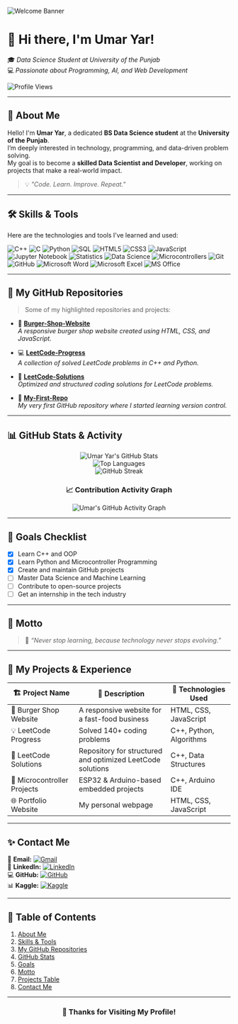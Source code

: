<!-- 🖼️ Animated Banner -->
![Welcome Banner](https://i.imgur.com/A5R9V7H.gif)

# 👋 Hi there, I'm **Umar Yar**!  
🎓 *Data Science Student at University of the Punjab*  
💻 *Passionate about Programming, AI, and Web Development*  

![Profile Views](https://komarev.com/ghpvc/?username=Umar123-git&color=blueviolet&style=for-the-badge)

---

## 🧭 About Me

Hello! I'm **Umar Yar**, a dedicated **BS Data Science student** at the **University of the Punjab**.  
I’m deeply interested in technology, programming, and data-driven problem solving.  
My goal is to become a **skilled Data Scientist and Developer**, working on projects that make a real-world impact.  

> 💡 *"Code. Learn. Improve. Repeat."*

---

## 🛠️ Skills & Tools

Here are the technologies and tools I’ve learned and used:

![C++](https://img.shields.io/badge/C++-00599C?style=for-the-badge&logo=c%2B%2B&logoColor=white)
![C](https://img.shields.io/badge/C-555555?style=for-the-badge&logo=c&logoColor=white)
![Python](https://img.shields.io/badge/Python-3776AB?style=for-the-badge&logo=python&logoColor=white)
![SQL](https://img.shields.io/badge/SQL-336791?style=for-the-badge&logo=postgresql&logoColor=white)
![HTML5](https://img.shields.io/badge/HTML5-E34F26?style=for-the-badge&logo=html5&logoColor=white)
![CSS3](https://img.shields.io/badge/CSS3-1572B6?style=for-the-badge&logo=css3&logoColor=white)
![JavaScript](https://img.shields.io/badge/JavaScript-F7E018?style=for-the-badge&logo=javascript&logoColor=black)
![Jupyter Notebook](https://img.shields.io/badge/Jupyter_Notebook-F37626?style=for-the-badge&logo=jupyter&logoColor=white)
![Statistics](https://img.shields.io/badge/Statistics-8A2BE2?style=for-the-badge)
![Data Science](https://img.shields.io/badge/Data_Science-FFA500?style=for-the-badge)
![Microcontrollers](https://img.shields.io/badge/ESP32/Arduino-00979D?style=for-the-badge&logo=arduino&logoColor=white)
![Git](https://img.shields.io/badge/Git-F05032?style=for-the-badge&logo=git&logoColor=white)
![GitHub](https://img.shields.io/badge/GitHub-181717?style=for-the-badge&logo=github&logoColor=white)
![Microsoft Word](https://img.shields.io/badge/Word-2B579A?style=for-the-badge&logo=microsoft-word&logoColor=white)
![Microsoft Excel](https://img.shields.io/badge/Excel-217346?style=for-the-badge&logo=microsoft-excel&logoColor=white)
![MS Office](https://img.shields.io/badge/MS_Office-DC3E15?style=for-the-badge&logo=microsoft&logoColor=white)

---

## 📂 My GitHub Repositories

> Some of my highlighted repositories and projects:

- 🍔 [**Burger-Shop-Website**](https://github.com/Umar123-git/Burger-Shop-Website)  
  *A responsive burger shop website created using HTML, CSS, and JavaScript.*

- 💻 [**LeetCode-Progress**](https://github.com/Umar123-git/LeetCode-Progress)  
  *A collection of solved LeetCode problems in C++ and Python.*

- 🧩 [**LeetCode-Solutions**](https://github.com/Umar123-git/LeetCode-Solutions)  
  *Optimized and structured coding solutions for LeetCode problems.*

- 🚀 [**My-First-Repo**](https://github.com/Umar123-git/My-First-Repo)  
  *My very first GitHub repository where I started learning version control.*

---

## 📊 GitHub Stats & Activity

<div align="center">

![Umar Yar's GitHub Stats](https://github-readme-stats.vercel.app/api?username=Umar123-git&show_icons=true&theme=tokyonight&hide_border=true&border_radius=15)  
![Top Languages](https://github-readme-stats.vercel.app/api/top-langs/?username=Umar123-git&layout=compact&theme=tokyonight&hide_border=true&border_radius=15)  
![GitHub Streak](https://streak-stats.demolab.com/?user=Umar123-git&theme=tokyonight&hide_border=true&border_radius=15)

### 📈 Contribution Activity Graph
![Umar's GitHub Activity Graph](https://github-readme-activity-graph.vercel.app/graph?username=Umar123-git&theme=tokyo-night&hide_border=true&area=true)

</div>

---

## 🎯 Goals Checklist

- [x] Learn C++ and OOP  
- [x] Learn Python and Microcontroller Programming  
- [x] Create and maintain GitHub projects  
- [ ] Master Data Science and Machine Learning  
- [ ] Contribute to open-source projects  
- [ ] Get an internship in the tech industry  

---

## 💬 Motto

> 🌱 *“Never stop learning, because technology never stops evolving.”*

---

## 🧱 My Projects & Experience

| 🏗️ Project Name | 📖 Description | 🧰 Technologies Used |
|------------------|----------------|----------------------|
| 🍔 Burger Shop Website | A responsive website for a fast-food business | HTML, CSS, JavaScript |
| 💡 LeetCode Progress | Solved 140+ coding problems | C++, Python, Algorithms |
| 🧩 LeetCode Solutions | Repository for structured and optimized LeetCode solutions | C++, Data Structures |
| 🤖 Microcontroller Projects | ESP32 & Arduino-based embedded projects | C++, Arduino IDE |
| 🌐 Portfolio Website | My personal webpage | HTML, CSS, JavaScript |

---

## ✨ Contact Me

📧 **Email:** [![Gmail](https://img.shields.io/badge/Gmail-D14836?style=flat&logo=gmail&logoColor=white)](mailto:umaru0977@gmail.com)  
🔗 **LinkedIn:** [![LinkedIn](https://img.shields.io/badge/Umar_Sharif-0A66C2?style=flat&logo=linkedin&logoColor=white)](https://www.linkedin.com/in/umar-shafiq-99035a353/)  
💻 **GitHub:** [![GitHub](https://img.shields.io/badge/Umar123--git-181717?style=flat&logo=github&logoColor=white)](https://github.com/Umar123-git)  
📊 **Kaggle:** [![Kaggle](https://img.shields.io/badge/Umar_Sharif-20BEFF?style=flat&logo=kaggle&logoColor=white)](https://www.kaggle.com/mumarshafiq)

---

## 🧭 Table of Contents
1. [About Me](#-about-me)  
2. [Skills & Tools](#️-skills--tools)  
3. [My GitHub Repositories](#-my-github-repositories)  
4. [GitHub Stats](#-github-stats--activity)  
5. [Goals](#-goals-checklist)  
6. [Motto](#-motto)  
7. [Projects Table](#-my-projects--experience)  
8. [Contact Me](#-contact-me)

---

<div align="center">

### 💖 Thanks for Visiting My Profile!

</div>
